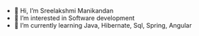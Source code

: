 - 👋 Hi, I’m Sreelakshmi Manikandan
- 👀 I’m interested in Software development
- 🌱 I’m currently learning Java, Hibernate, Sql, Spring, Angular

